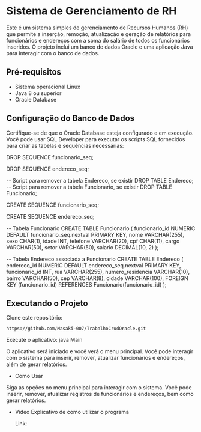 # Sistema de Gerenciamento de RH

Este é um sistema simples de gerenciamento de Recursos Humanos (RH) que permite a inserção, remoção, atualização e geração de relatórios para funcionários e endereços com a soma do salário de todos os funcionários inseridos. O projeto inclui um banco de dados Oracle e uma aplicação Java para interagir com o banco de dados.

## Pré-requisitos

- Sistema operacional Linux
- Java 8 ou superior
- Oracle Database

## Configuração do Banco de Dados

Certifique-se de que o Oracle Database esteja configurado e em execução. Você pode usar SQL Developer para executar os scripts SQL fornecidos para criar as tabelas e sequências necessárias:

DROP SEQUENCE funcionario_seq;

DROP SEQUENCE endereco_seq;

-- Script para remover a tabela Endereco, se existir
DROP TABLE Endereco;
-- Script para remover a tabela Funcionario, se existir
DROP TABLE Funcionario;

CREATE SEQUENCE funcionario_seq;

CREATE SEQUENCE endereco_seq;

-- Tabela Funcionario
CREATE TABLE Funcionario (
    funcionario_id NUMERIC DEFAULT funcionario_seq.nextval PRIMARY KEY,
    nome VARCHAR(255),
    sexo CHAR(1),
    idade INT,
    telefone VARCHAR(20),
    cpf CHAR(11),
    cargo VARCHAR(50),
    setor VARCHAR(50),
    salario DECIMAL(10, 2)
);

-- Tabela Endereco associada a Funcionario
CREATE TABLE Endereco (
    endereco_id NUMERIC DEFAULT endereco_seq.nextval PRIMARY KEY,
    funcionario_id INT,
    rua VARCHAR(255),
    numero_residencia VARCHAR(10),
    bairro VARCHAR(50),
    cep VARCHAR(8), 
    cidade VARCHAR(100),
    FOREIGN KEY (funcionario_id) REFERENCES Funcionario(funcionario_id)
);



## Executando o Projeto 
Clone este repositório:

    https://github.com/Masaki-007/TrabalhoCrudOracle.git 

 Execute o aplicativo: 
 java Main

O aplicativo será iniciado e você verá o menu principal. Você pode interagir com o sistema para inserir, remover, atualizar funcionários e endereços, além de gerar relatórios.

- Como Usar

Siga as opções no menu principal para interagir com o sistema. Você pode inserir, remover, atualizar registros de funcionários e endereços, bem como gerar relatórios.

- Video Explicativo de como utilizar o programa
    
    Link:


    
